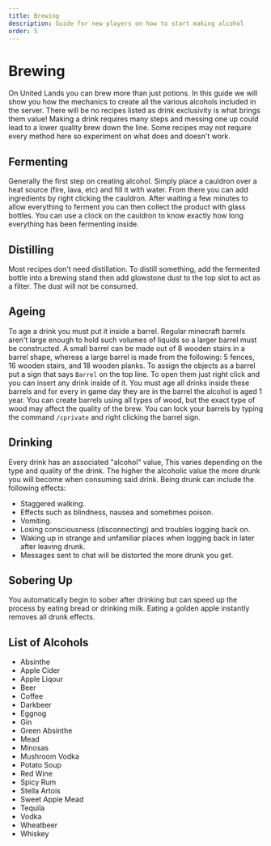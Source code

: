 ```yaml
---
title: Brewing
description: Guide for new players on how to start making alcohol
order: 5
---
```

# Brewing
On United Lands you can brew more than just potions. In this guide we will show you how the mechanics to create all the various alcohols included in the server. There will be no recipes listed as drink exclusivity is what brings them value! Making a drink requires many steps and messing one up could lead to a lower quality brew down the line. Some recipes may not require every method here so experiment on what does and doesn't work.

## Fermenting
Generally the first step on creating alcohol. Simply place a cauldron over a heat source (fire, lava, etc) and fill it with water. From there you can add ingredients by right clicking the cauldron. After waiting a few minutes to allow everything to ferment you can then collect the product with glass bottles. You can use a clock on the cauldron to know exactly how long everything has been fermenting inside.

## Distilling
Most recipes don't need distillation. To distill something, add the fermented bottle into a brewing stand then add glowstone dust to the top slot to act as a filter. The dust will not be consumed.

## Ageing
To age a drink you must put it inside a barrel. Regular minecraft barrels aren't large enough to hold such volumes of liquids so a larger barrel must be constructed. A small barrel can be made out of 8 wooden stairs in a barrel shape, whereas a large barrel is made from the following: 5 fences, 16 wooden stairs, and 18 wooden planks. To assign the objects as a barrel put a sign that says `Barrel` on the top line. To open them just right click and you can insert any drink inside of it. You must age all drinks inside these barrels and for every in game day they are in the barrel the alcohol is aged 1 year. You can create barrels using all types of wood, but the exact type of wood may affect the quality of the brew. You can lock your barrels by typing the command `/cprivate` and right clicking the barrel sign.

## Drinking
Every drink has an associated "alcohol" value, This varies depending on the type and quality of the drink. The higher the alcoholic value the more drunk you will become when consuming said drink. Being drunk can include the following effects:

- Staggered walking.
- Effects such as blindness, nausea and sometimes poison.
- Vomiting.
- Losing consciousness (disconnecting) and troubles logging back on.
- Waking up in strange and unfamiliar places when logging back in later after leaving drunk.
- Messages sent to chat will be distorted the more drunk you get.

## Sobering Up
You automatically begin to sober after drinking but can speed up the process by eating bread or drinking milk. Eating a golden apple instantly removes all drunk effects.

## List of Alcohols
- Absinthe
- Apple Cider
- Apple Liqour
- Beer
- Coffee
- Darkbeer
- Eggnog
- Gin
- Green Absinthe
- Mead
- Minosas
- Mushroom Vodka
- Potato Soup
- Red Wine
- Spicy Rum
- Stella Artois
- Sweet Apple Mead
- Tequila 
- Vodka
- Wheatbeer
- Whiskey
